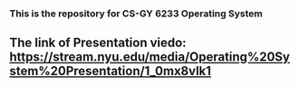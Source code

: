 ### This is the repository for CS-GY 6233 Operating System

## The link of Presentation viedo: https://stream.nyu.edu/media/Operating%20System%20Presentation/1_0mx8vlk1
